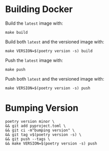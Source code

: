 # Building Docker

Build the `latest` image with:

    make build

Build both `latest` and the versioned image with:

    make VERSION=$(poetry version -s) build

Push the `latest` image with:

    make push

Push both `latest` and the versioned image with:

    make VERSION=$(poetry version -s) push

# Bumping Version

    poetry version minor \
    && git add pyproject.toml \
    && git ci -m"bumping version" \
    && git tag v$(poetry version -s) \
    && git push --tags \
    && make VERSION=$(poetry version -s) push